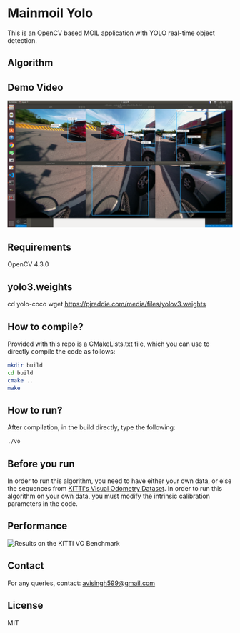 # Mainmoil Yolo

This is an OpenCV based MOIL application with YOLO real-time object detection.

## Algorithm


## Demo Video

[![Demo video](https://github.com/yourskc/mainmoil_yolo/blob/master/Screenshot.png?raw=true)](https://www.youtube.com/watch?v=i3c43llwoFc)


## Requirements
OpenCV 4.3.0 

## yolo3.weights
cd yolo-coco
wget https://pjreddie.com/media/files/yolov3.weights

## How to compile?
Provided with this repo is a CMakeLists.txt file, which you can use to directly compile the code as follows:
```bash
mkdir build
cd build
cmake ..
make
```

## How to run? 
After compilation, in the build directly, type the following:
```bash
./vo
```
## Before you run
In order to run this algorithm, you need to have either your own data, 
or else the sequences from [KITTI's Visual Odometry Dataset](http://www.cvlibs.net/datasets/kitti/eval_odometry.php).
In order to run this algorithm on your own data, you must modify the intrinsic calibration parameters in the code.

## Performance
![Results on the KITTI VO Benchmark](http://avisingh599.github.io/images/visodo/2K.png)

## Contact
For any queries, contact: avisingh599@gmail.com

## License
MIT
